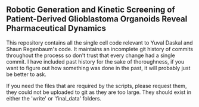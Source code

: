 ## Robotic Generation and Kinetic Screening of Patient-Derived Glioblastoma Organoids Reveal Pharmaceutical Dynamics

This repository contains all the single cell code relevant to Yuval Daskal and Shaun Regenbaum's code.
It maintains an incomplete git history of commits throughout the process so don't trust that every change had a single commit. I have included past history for the sake of thoroughness, if you want to figure out how something was done in the past, it will probably just be better to ask.

If you need the files that are required by the scripts, please request them, they could not be uploaded to git as they are too large. They should exist in either the 'write' or 'final_data' folders.
